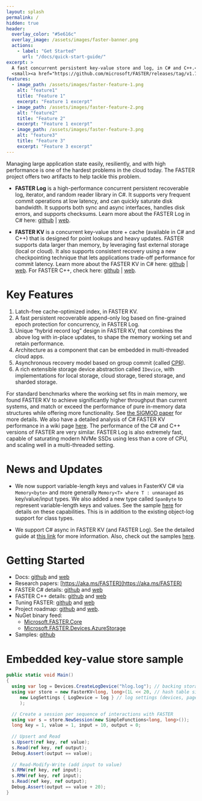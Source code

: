 ```yaml
---
layout: splash
permalink: /
hidden: true
header:
  overlay_color: "#5e616c"
  overlay_image: /assets/images/faster-banner.png
  actions:
    - label: "Get Started"
      url: "/docs/quick-start-guide/"
excerpt: >
  A fast concurrent persistent key-value store and log, in C# and C++.<br />
  <small><a href="https://github.com/microsoft/FASTER/releases/tag/v1.7.4">Latest release v1.7.4</a></small>
features:
  - image_path: /assets/images/faster-feature-1.png
    alt: "feature1"
    title: "Feature 1"
    excerpt: "Feature 1 excerpt"
  - image_path: /assets/images/faster-feature-2.png
    alt: "feature2"
    title: "Feature 2"
    excerpt: "Feature 1 excerpt"
  - image_path: /assets/images/faster-feature-3.png
    alt: "feature3"
    title: "Feature 3"
    excerpt: "Feature 3 excerpt"
---
```


Managing large application state easily, resiliently, and with high performance is one of the hardest
problems in the cloud today. The FASTER project offers two artifacts to help tackle this problem.

* **FASTER Log** is a high-performance concurrent persistent recoverable log, iterator, and random 
reader library in C#. It supports very frequent commit operations at low latency, and can quickly saturate 
disk bandwidth. It supports both sync and async interfaces, handles disk errors, and supports checksums. Learn 
more about the FASTER Log in C# here: [github](docs/cs/FasterLog.md) | [web](https://microsoft.github.io/FASTER/cs/fasterlog).

* **FASTER KV** is a concurrent key-value store + cache (available in C# and C++) that is designed for point 
lookups and heavy updates. FASTER supports data larger than memory, by leveraging fast external 
storage (local or cloud). It also supports consistent recovery using a new checkpointing technique that lets 
applications trade-off performance for commit latency. Learn 
more about the FASTER KV in C# here: [github](docs/cs/FasterKV.md) | [web](https://microsoft.github.io/FASTER/cs/fasterkv).
For FASTER C++, check here: [github](docs/cc/) | [web](https://microsoft.github.io/FASTER/cc).

# Key Features

1. Latch-free cache-optimized index, in FASTER KV.
2. A fast persistent recoverable append-only log based on fine-grained epoch protection for concurrency, 
in FASTER Log.
3. Unique “hybrid record log” design in FASTER KV, that combines the above log with in-place updates, to 
shape the memory working set and retain performance.
4. Architecture as a component that can be embedded in multi-threaded cloud apps. 
5. Asynchronous recovery model based on group commit (called [CPR](#Recovery-in-FASTER)).
6. A rich extensible storage device abstraction called `IDevice`, with implementations for local
storage, cloud storage, tiered storage, and sharded storage.

For standard benchmarks where the working set fits in main memory, we found FASTER KV to achieve
significantly higher throughput than current systems, and match or exceed the performance of pure 
in-memory data structures while offering more functionality. See 
[the SIGMOD paper](https://www.microsoft.com/en-us/research/uploads/prod/2018/03/faster-sigmod18.pdf)
for more details. We also have a detailed analysis of C# FASTER KV performance in a wiki page 
[here](https://github.com/Microsoft/FASTER/wiki/Performance-of-FASTER-in-C%23). The performance of the 
C# and C++ versions of FASTER are very similar. FASTER Log is also extremely fast, capable of saturating modern
NVMe SSDs using less than a core of CPU, and scaling well in a multi-threaded setting.

# News and Updates

* We now support variable-length keys and values in FasterKV C# via `Memory<byte>` and more generally `Memory<T> where T : unmanaged` as key/value/input types. We also added
a new type called `SpanByte` to represent variable-length keys and values. See the sample [here](https://github.com/Microsoft/FASTER/tree/master/cs/samples/StoreVarLenTypes) for details on these capabilities. This is in addition to the existing object-log support for class types.

* We support C# async in FASTER KV (and FASTER Log). See the detailed guide at [this link](docs/cs/README.md) for more information. Also, check out the 
samples [here](https://github.com/Microsoft/FASTER/tree/master/cs/samples).


# Getting Started

* Docs: [github](docs/) and [web](https://microsoft.github.io/FASTER)
* Research papers: [https://aka.ms/FASTER](https://aka.ms/FASTER)
* FASTER C# details: [github](docs/cs/) and [web](https://microsoft.github.io/FASTER/cs)
* FASTER C++ details: [github](docs/cc/) and [web](https://microsoft.github.io/FASTER/cc)
* Tuning FASTER: [github](docs/tuning/) and [web](https://microsoft.github.io/FASTER/tuning)
* Project roadmap: [github](docs/Roadmap.md) and [web](https://microsoft.github.io/FASTER/roadmap).
* NuGet binary feed:
  * [Microsoft.FASTER.Core](https://www.nuget.org/packages/Microsoft.FASTER.Core/)
  * [Microsoft.FASTER.Devices.AzureStorage](https://www.nuget.org/packages/Microsoft.FASTER.Devices.AzureStorage/)
* Samples: [github](https://github.com/Microsoft/FASTER/tree/master/cs/samples)


# Embedded key-value store sample

```cs
public static void Main()
{
  using var log = Devices.CreateLogDevice("hlog.log"); // backing storage device
  using var store = new FasterKV<long, long>(1L << 20, // hash table size (number of 64-byte buckets)
     new LogSettings { LogDevice = log } // log settings (devices, page size, memory size, etc.)
     );

  // Create a session per sequence of interactions with FASTER
  using var s = store.NewSession(new SimpleFunctions<long, long>());
  long key = 1, value = 1, input = 10, output = 0;
  
  // Upsert and Read
  s.Upsert(ref key, ref value);
  s.Read(ref key, ref output);
  Debug.Assert(output == value);
  
  // Read-Modify-Write (add input to value)
  s.RMW(ref key, ref input);
  s.RMW(ref key, ref input);
  s.Read(ref key, ref output);
  Debug.Assert(output == value + 20);
}
```


